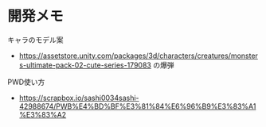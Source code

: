﻿
# 開発メモ


キャラのモデル案

- https://assetstore.unity.com/packages/3d/characters/creatures/monsters-ultimate-pack-02-cute-series-179083
  の爆弾


PWD使い方
    
- https://scrapbox.io/sashi0034sashi-42988674/PWB%E4%BD%BF%E3%81%84%E6%96%B9%E3%83%A1%E3%83%A2